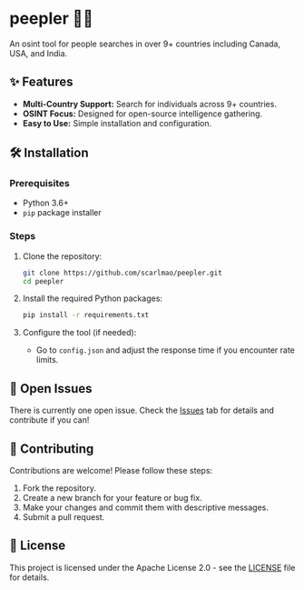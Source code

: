 # peepler 🕵️‍♀️

An osint tool for people searches in over 9+ countries including Canada, USA, and India.

## ✨ Features

*   **Multi-Country Support:** Search for individuals across 9+ countries.
*   **OSINT Focus:** Designed for open-source intelligence gathering.
*   **Easy to Use:** Simple installation and configuration.

## 🛠️ Installation

### Prerequisites

*   Python 3.6+
*   `pip` package installer

### Steps

1.  Clone the repository:

    ```bash
    git clone https://github.com/scarlmao/peepler.git
    cd peepler
    ```

2.  Install the required Python packages:

    ```bash
    pip install -r requirements.txt
    ```

3.  Configure the tool (if needed):

    *   Go to `config.json` and adjust the response time if you encounter rate limits.

## 🐛 Open Issues

There is currently one open issue. Check the [Issues](https://github.com/scarlmao/peepler/issues) tab for details and contribute if you can!

## 🤝 Contributing

Contributions are welcome! Please follow these steps:

1.  Fork the repository.
2.  Create a new branch for your feature or bug fix.
3.  Make your changes and commit them with descriptive messages.
4.  Submit a pull request.

## 📜 License

This project is licensed under the Apache License 2.0 - see the [LICENSE](LICENSE) file for details.
